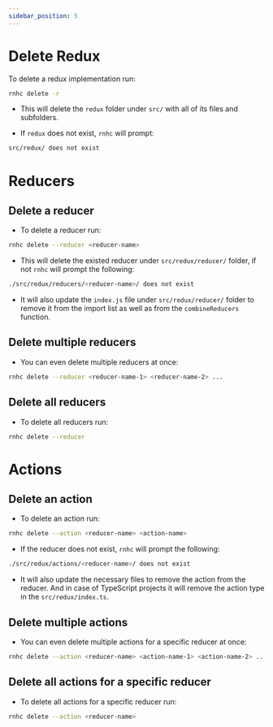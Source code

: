 ```yaml
---
sidebar_position: 5
---
```


# Delete Redux

To delete a redux implementation run:

```sh
rnhc delete -r
```

- This will delete the `redux` folder under `src/` with all of its files and subfolders.

- If `redux` does not exist, `rnhc` will prompt:

```sh
src/redux/ does not exist
```

# Reducers

## Delete a reducer

- To delete a reducer run:

```sh
rnhc delete --reducer <reducer-name>
```

- This will delete the existed reducer under `src/redux/reducer/` folder, if not `rnhc` will prompt the following:

```sh
./src/redux/reducers/<reducer-name>/ does not exist
```

- It will also update the `index.js` file under `src/redux/reducer/` folder to remove it from the import list as well as from the `combineReducers` function.

## Delete multiple reducers

- You can even delete multiple reducers at once:

```sh
rnhc delete --reducer <reducer-name-1> <reducer-name-2> ...
```

## Delete all reducers

- To delete all reducers run:

```sh
rnhc delete --reducer
```

# Actions

## Delete an action

- To delete an action run:

```sh
rnhc delete --action <reducer-name> <action-name>
```

- If the reducer does not exist, `rnhc` will prompt the following:

```sh
./src/redux/actions/<reducer-name>/ does not exist
```

- It will also update the necessary files to remove the action from the reducer. And in case of TypeScript projects it will remove the action type in the `src/redux/index.ts`.

## Delete multiple actions

- You can even delete multiple actions for a specific reducer at once:

```sh
rnhc delete --action <reducer-name> <action-name-1> <action-name-2> ...
```

## Delete all actions for a specific reducer

- To delete all actions for a specific reducer run:

```sh
rnhc delete --action <reducer-name>
```
